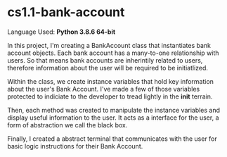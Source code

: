 # cs1.1-bank-account

Language Used: **Python 3.8.6 64-bit**

In this project, I'm creating a BankAccount class that instantiates bank account objects. Each bank account has a many-to-one relationship with users. So that means bank accounts are inherintily related to users, therefore information about the user will be required to be initiatlized.

Within the class, we create instance variables that hold key information about the user's Bank Account. I've made a few of those variables protected to indiciate to the developer to tread lightly in the **init** terrain.

Then, each method was created to manipulate the instance variables and display useful information to the user. It acts as a interface for the user, a form of abstraction we call the black box.

Finally, I created a abstract terminal that communicates with the user for basic logic instructions for their Bank Account.
